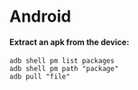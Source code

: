 Android
======

#### Extract an apk from the device: 

	adb shell pm list packages
    adb shell pm path "package"
    adb pull "file"

